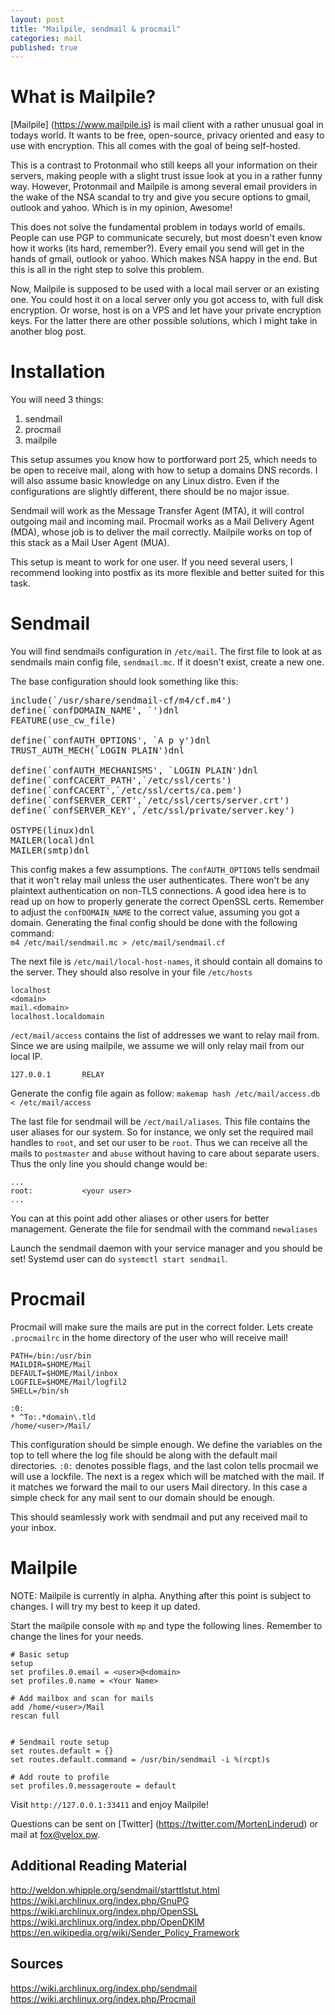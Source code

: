 ```yaml
---
layout: post
title: "Mailpile, sendmail & procmail"
categories: mail
published: true
---
```

<link rel="alternate" type="application/rss+xml" title="{{ site.name }}" href="{{ site.url }}/feed.xml">


What is Mailpile?
=================

[Mailpile] (https://www.mailpile.is) is mail client with a rather unusual goal 
in todays world. It wants to be free, open-source, privacy oriented and easy to
use with encryption. This all comes with the goal of being self-hosted.

This is a contrast to Protonmail who still keeps all your information on their
servers, making people with a slight trust issue look at you in a rather funny
way. However, Protonmail and Mailpile is among several email providers in the
wake of the NSA scandal to try and give you secure options to gmail, outlook and
yahoo. Which is in my opinion, Awesome!

This does not solve the fundamental problem in todays world of emails. People 
can use PGP to communicate securely, but most doesn't even know how it works (its
hard, remember?). Every email you send will get in the hands of gmail, outlook
or yahoo. Which makes NSA happy in the end. But this is all in the right step to
solve this problem.

Now, Mailpile is supposed to be used with a local mail server or an existing
one. You could host it on a local server only you got access to, with full disk
encryption. Or worse, host is on a VPS and let have your private encryption keys.
For the latter there are other possible solutions, which I might take in another
blog post.


Installation
============

You will need 3 things:  
  1. sendmail  
  2. procmail  
  3. mailpile  

This setup assumes you know how to portforward port 25, which needs to be open
to receive mail, along with how to setup a domains DNS records. I will also 
assume basic knowledge on any Linux distro. Even if the configurations are 
slightly different, there should be no major issue.

Sendmail will work as the Message Transfer Agent (MTA), it will control
outgoing mail and incoming mail. Procmail works as a Mail Delivery Agent 
(MDA), whose job is to deliver the mail correctly. Mailpile works on top of this
stack as a Mail User Agent (MUA).

This setup is meant to work for one user. If you need several users, I recommend
looking into postfix as its more flexible and better suited for this task. 
  
  
Sendmail  
========  
  
You will find sendmails configuration  in `/etc/mail`. The first file to look 
at as sendmails main config file, `sendmail.mc`. If it doesn't exist, create a 
new one.

The base configuration should look something like this:

<pre>
include(`/usr/share/sendmail-cf/m4/cf.m4')
define(`confDOMAIN_NAME', `<DOMAIN>')dnl
FEATURE(use_cw_file)

define(`confAUTH_OPTIONS', `A p y')dnl
TRUST_AUTH_MECH(`LOGIN PLAIN')dnl

define(`confAUTH_MECHANISMS', `LOGIN PLAIN')dnl
define(`confCACERT_PATH',`/etc/ssl/certs')
define(`confCACERT',`/etc/ssl/certs/ca.pem')
define(`confSERVER_CERT',`/etc/ssl/certs/server.crt')
define(`confSERVER_KEY',`/etc/ssl/private/server.key')

OSTYPE(linux)dnl
MAILER(local)dnl
MAILER(smtp)dnl
</pre>

This config makes a few assumptions. The `confAUTH_OPTIONS` tells sendmail that
it won't relay mail unless the user authenticates. There won't be any plaintext
authentication on non-TLS connections. A good idea here is to read up on how to
properly generate the correct OpenSSL certs. Remember to adjust the 
`confDOMAIN_NAME` to the correct value, assuming you got a domain. Generating 
the final config should be done with the following command:  
`m4 /etc/mail/sendmail.mc > /etc/mail/sendmail.cf`

The next file is  `/etc/mail/local-host-names`, it should contain all domains to
the server. They should also resolve in your file `/etc/hosts`
  
```  
localhost
<domain>
mail.<domain>
localhost.localdomain
```
  
`/ect/mail/access` contains the list of addresses we want to relay mail from.
Since we are using mailpile, we assume we will only relay mail from our 
local IP.
  
```
127.0.0.1       RELAY
```
  
Generate the config file again as follow:
`makemap hash /etc/mail/access.db < /etc/mail/access`

The last file for sendmail will be `/ect/mail/aliases`.
This file contains the user aliases for our system. So for instance, we only
set the required mail handles to `root`, and set our user to be `root`.
Thus we can receive all the mails to `postmaster` and  `abuse` without having
to care about separate users.
Thus the only line you should change would be:
  
```
...
root:           <your user>
...
```
  
You can at this point add other aliases or other users for better management.
Generate the file for sendmail with the command `newaliases`

Launch the sendmail daemon with your service manager and you should be set!
Systemd user can do `systemctl start sendmail`.


Procmail 
======== 

Procmail will make sure the mails are put in the correct folder. Lets create
`.procmailrc` in the home directory of the user who will receive mail!
  
```
PATH=/bin:/usr/bin
MAILDIR=$HOME/Mail
DEFAULT=$HOME/Mail/inbox
LOGFILE=$HOME/Mail/logfil2
SHELL=/bin/sh

:0:
* ^To:.*domain\.tld
/home/<user>/Mail/
```

This configuration should be simple enough. We define the variables on the top
to tell where the log file should be along with the default mail directories.
`:0:` denotes possible flags, and the last colon tells procmail we will use a
lockfile.
The next is a regex which will be matched with the mail. If it matches we
forward the mail to our users Mail directory. In this case a simple check
for any mail sent to our domain should be enough.

This should seamlessly work with sendmail and put any received mail to your
inbox.


Mailpile
========

NOTE: Mailpile is currently in alpha. Anything after this point is subject to
changes. I will try my best to keep it up dated.

Start the mailpile console with `mp` and type the following lines. Remember to 
change the lines for your needs.

```
# Basic setup
setup
set profiles.0.email = <user>@<domain>
set profiles.0.name = <Your Name>

# Add mailbox and scan for mails
add /home/<user>/Mail
rescan full


# Sendmail route setup
set routes.default = {}
set routes.default.command = /usr/bin/sendmail -i %(rcpt)s

# Add route to profile
set profiles.0.messageroute = default
```

Visit `http://127.0.0.1:33411` and enjoy Mailpile!

Questions can be sent on [Twitter] (https://twitter.com/MortenLinderud)
or mail at [fox@velox.pw](mailto:fox@velox.pw).

## Additional Reading Material
http://weldon.whipple.org/sendmail/starttlstut.html
https://wiki.archlinux.org/index.php/GnuPG
https://wiki.archlinux.org/index.php/OpenSSL
https://wiki.archlinux.org/index.php/OpenDKIM
https://en.wikipedia.org/wiki/Sender_Policy_Framework

## Sources
https://wiki.archlinux.org/index.php/sendmail
https://wiki.archlinux.org/index.php/Procmail

